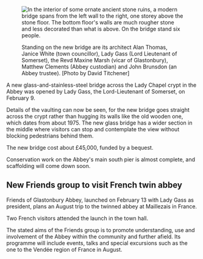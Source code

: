 <figure>
<img src="../abbeybridge-Titchener7539.jpg" alt="In the interior of some ornate ancient stone ruins, a modern bridge spans from the left wall to the right, one storey above the stone floor. The bottom floor's walls are much rougher stone and less decorated than what is above. On the bridge stand six people.">
<figcaption>

Standing on the new bridge are its architect Alan Thomas, Janice White
(town councillor), Lady Gass (Lord Lieutenant of Somerset), the Revd
Maxine Marsh (vicar of Glastonbury), Matthew Clements (Abbey custodian)
and John Brunsdon (an Abbey trustee). <span class="ednote">[Photo by David
Titchener]</span>

</figcaption>
</figure>

A new glass-and-stainless-steel bridge across the Lady Chapel crypt in
the Abbey was opened by Lady Gass, the Lord-Lieutenant of Somerset, on
February 9.

Details of the vaulting can now be seen, for the new bridge goes
straight across the crypt rather than hugging its walls like the old
wooden one, which dates from about 1975. The new glass bridge has a
wider section in the middle where visitors can stop and contemplate the
view without blocking pedestrians behind them.

The new bridge cost about £45,000, funded by a bequest.

Conservation work on the Abbey's main south pier is almost complete, and
scaffolding will come down soon.

New Friends group to visit French twin abbey
--------------------------------------------

Friends of Glastonbury Abbey, launched on February 13 with Lady Gass as
president, plans an August trip to the twinned abbey at Maillezais in
France.

Two French visitors attended the launch in the town hall.

The stated aims of the Friends group is to promote understanding, use
and involvement of the Abbey within the community and further afield.
Its programme will include events, talks and special excursions such as
the one to the Vendée region of France in August.
